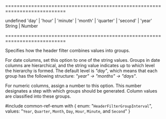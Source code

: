 ===========================================================================
<!--default-->undefined<!--/default-->
<!--acceptValues-->'day' | 'hour' | 'minute' | 'month' | 'quarter' | 'second' | 'year'<!--/acceptValues-->
<!--type-->String | Number<!--/type-->
===========================================================================

<!--shortDescription-->
Specifies how the header filter combines values into groups.
<!--/shortDescription-->

<!--fullDescription-->
For date columns, set this option to one of the string values. Groups in date columns are hierarchical, and the string value indicates up to which level the hierarchy is formed. The default level is *"day"*, which means that each group has the following structure: *"year" &rarr; "months" &rarr; "days"*.

For numeric columns, assign a number to this option. This number designates a step with which groups should be generated. Column values are classified into these groups.

#include common-ref-enum with {
    enum: "`HeaderFilterGroupInterval`",
    values: "`Year`, `Quarter`, `Month`, `Day`, `Hour`, `Minute`, and `Second`"
}
<!--/fullDescription-->